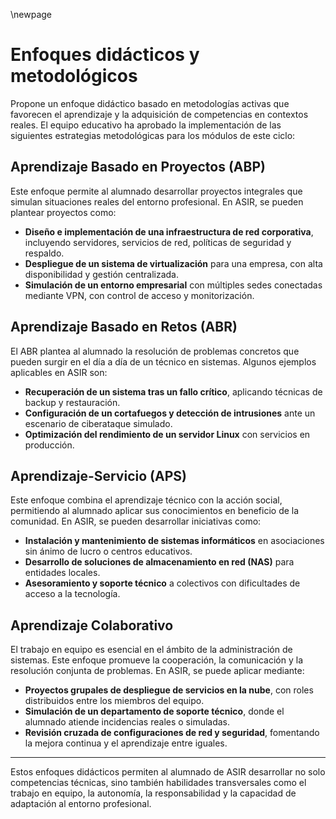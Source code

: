 \newpage

# Enfoques didácticos y metodológicos

Propone un enfoque didáctico basado en metodologías activas que favorecen el aprendizaje y la
adquisición de competencias en contextos reales. El equipo educativo ha aprobado la
implementación de las siguientes estrategias metodológicas para los módulos de este
ciclo:

## Aprendizaje Basado en Proyectos (ABP)

Este enfoque permite al alumnado desarrollar proyectos integrales que simulan situaciones reales del entorno profesional. En ASIR, se pueden plantear proyectos como:

- **Diseño e implementación de una infraestructura de red corporativa**, incluyendo servidores, servicios de red, políticas de seguridad y respaldo.
- **Despliegue de un sistema de virtualización** para una empresa, con alta disponibilidad y gestión centralizada.
- **Simulación de un entorno empresarial** con múltiples sedes conectadas mediante VPN, con control de acceso y monitorización.

## Aprendizaje Basado en Retos (ABR)

El ABR plantea al alumnado la resolución de problemas concretos que pueden surgir en el día a día de un técnico en sistemas. Algunos ejemplos aplicables en ASIR son:

- **Recuperación de un sistema tras un fallo crítico**, aplicando técnicas de backup y restauración.
- **Configuración de un cortafuegos y detección de intrusiones** ante un escenario de ciberataque simulado.
- **Optimización del rendimiento de un servidor Linux** con servicios en producción.

## Aprendizaje-Servicio (APS)

Este enfoque combina el aprendizaje técnico con la acción social, permitiendo al alumnado aplicar sus conocimientos en beneficio de la comunidad. En ASIR, se pueden desarrollar iniciativas como:

- **Instalación y mantenimiento de sistemas informáticos** en asociaciones sin ánimo de lucro o centros educativos.
- **Desarrollo de soluciones de almacenamiento en red (NAS)** para entidades locales.
- **Asesoramiento y soporte técnico** a colectivos con dificultades de acceso a la tecnología.

## Aprendizaje Colaborativo

El trabajo en equipo es esencial en el ámbito de la administración de sistemas. Este enfoque promueve la cooperación, la comunicación y la resolución conjunta de problemas. En ASIR, se puede aplicar mediante:

- **Proyectos grupales de despliegue de servicios en la nube**, con roles distribuidos entre los miembros del equipo.
- **Simulación de un departamento de soporte técnico**, donde el alumnado atiende incidencias reales o simuladas.
- **Revisión cruzada de configuraciones de red y seguridad**, fomentando la mejora continua y el aprendizaje entre iguales.

---

Estos enfoques didácticos permiten al alumnado de ASIR desarrollar no solo competencias técnicas, sino también habilidades transversales como el trabajo en equipo, la autonomía, la responsabilidad y la capacidad de adaptación al entorno profesional.
